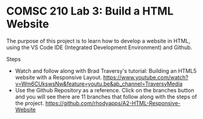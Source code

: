 # COMSC 210 Lab 3: Build a HTML Website
The purpose of this project is to learn how to develop a website in HTML, using the VS Code IDE (Integrated Development Environment) and Github.

Steps
- Watch and follow along with Brad Traversy's tutorial: Building an HTML5 website with a Responsive Layout.
    https://www.youtube.com/watch?v=Wm6CUkswsNw&feature=youtu.be&ab_channel=TraversyMedia    
- Use the Github Repository as a reference. Click on the branches button and you will see there are 11 branches that follow along with the steps of the project.
    https://github.com/rhodyapps/A2-HTML-Responsive-Website